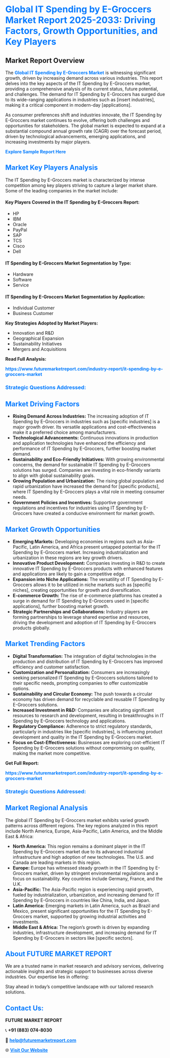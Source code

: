 <h1 style="color: #007BFF;">Global IT Spending by E-Groccers Market Report 2025-2033: Driving Factors, Growth Opportunities, and Key Players</h1>

<section id="overview">
<h2>Market Report Overview</h2>
<p>The <a href="https://www.futuremarketreport.com/industry-report/it-spending-by-e-groccers-market" style="color: #007BFF; text-decoration: none;"><strong>Global IT Spending by E-Groccers Market</strong></a> is witnessing significant growth, driven by increasing demand across various industries. This report delves into the key aspects of the IT Spending by E-Groccers market, providing a comprehensive analysis of its current status, future potential, and challenges. The demand for IT Spending by E-Groccers has surged due to its wide-ranging applications in industries such as [insert industries], making it a critical component in modern-day [applications].</p>
<p>As consumer preferences shift and industries innovate, the IT Spending by E-Groccers market continues to evolve, offering both challenges and opportunities for stakeholders. The global market is expected to expand at a substantial compound annual growth rate (CAGR) over the forecast period, driven by technological advancements, emerging applications, and increasing investments by major players.</p>
</section>

<section id="overview">
<p><a href="https://www.futuremarketreport.com/request-sample/reportId=63498" style="color: #007BFF; text-decoration: none;"><strong>Explore Sample Report Here</strong></a></p>
</section>

<section id="key-players">
<h2 style="color: #007BFF;">Market Key Players Analysis</h2>
<p>The IT Spending by E-Groccers market is characterized by intense competition among key players striving to capture a larger market share. Some of the leading companies in the market include:</p>
<h4>Key Players Covered in the IT Spending by E-Groccers Report:</h4>
<ul><li>HP</li><li>IBM</li><li>Oracle</li><li>PayPal</li><li>SAP</li><li>TCS</li><li>Cisco</li><li>Dell</li></ul>
<h4>IT Spending by E-Groccers Market Segmentation by Type:</h4>
<ul><li>Hardware</li><li>Software</li><li>Service</li></ul>

<h4>IT Spending by E-Groccers Market Segmentation by Application:</h4>
<ul><li>Individual Customer</li><li>Business Customer</li></ul>
<p><strong>Key Strategies Adopted by Market Players:</strong></p>
<ul>
<li>Innovation and R&D</li>
<li>Geographical Expansion</li>
<li>Sustainability Initiatives</li>
<li>Mergers and Acquisitions</li>
</ul>
</section>

<section>
<p><strong>Read Full Analysis: </strong></p><a href="https://www.futuremarketreport.com/industry-report/it-spending-by-e-groccers-market" style="color: #007BFF; text-decoration: none;"><strong>https://www.futuremarketreport.com/industry-report/it-spending-by-e-groccers-market</strong></a>
<h3 style="color: #007BFF;">Strategic Questions Addressed:</h3>
</section>

<section id="driving-factors">
<h2 style="color: #007BFF;">Market Driving Factors</h2>
<ul>
<li><strong>Rising Demand Across Industries:</strong> The increasing adoption of IT Spending by E-Groccers in industries such as [specific industries] is a major growth driver. Its versatile applications and cost-effectiveness make it a preferred choice among manufacturers.</li>
<li><strong>Technological Advancements:</strong> Continuous innovations in production and application technologies have enhanced the efficiency and performance of IT Spending by E-Groccers, further boosting market demand.</li>
<li><strong>Sustainability and Eco-Friendly Initiatives:</strong> With growing environmental concerns, the demand for sustainable IT Spending by E-Groccers solutions has surged. Companies are investing in eco-friendly variants to align with global sustainability goals.</li>
<li><strong>Growing Population and Urbanization:</strong> The rising global population and rapid urbanization have increased the demand for [specific products], where IT Spending by E-Groccers plays a vital role in meeting consumer needs.</li>
<li><strong>Government Policies and Incentives:</strong> Supportive government regulations and incentives for industries using IT Spending by E-Groccers have created a conducive environment for market growth.</li>
</ul>
</section>

<section id="growth-opportunities">
<h2 style="color: #007BFF;">Market Growth Opportunities</h2>
<ul>
<li><strong>Emerging Markets:</strong> Developing economies in regions such as Asia-Pacific, Latin America, and Africa present untapped potential for the IT Spending by E-Groccers market. Increasing industrialization and urbanization in these regions are key growth drivers.</li>
<li><strong>Innovative Product Development:</strong> Companies investing in R&D to create innovative IT Spending by E-Groccers products with enhanced features and applications are likely to gain a competitive edge.</li>
<li><strong>Expansion into Niche Applications:</strong> The versatility of IT Spending by E-Groccers allows it to be utilized in niche markets such as [specific niches], creating opportunities for growth and diversification.</li>
<li><strong>E-commerce Growth:</strong> The rise of e-commerce platforms has created a surge in demand for IT Spending by E-Groccers used in [specific applications], further boosting market growth.</li>
<li><strong>Strategic Partnerships and Collaborations:</strong> Industry players are forming partnerships to leverage shared expertise and resources, driving the development and adoption of IT Spending by E-Groccers products globally.</li>
</ul>
</section>

<section id="trending-factors">
<h2 style="color: #007BFF;">Market Trending Factors</h2>
<ul>
<li><strong>Digital Transformation:</strong> The integration of digital technologies in the production and distribution of IT Spending by E-Groccers has improved efficiency and customer satisfaction.</li>
<li><strong>Customization and Personalization:</strong> Consumers are increasingly seeking personalized IT Spending by E-Groccers solutions tailored to their specific needs, prompting companies to offer customizable options.</li>
<li><strong>Sustainability and Circular Economy:</strong> The push towards a circular economy has driven demand for recyclable and reusable IT Spending by E-Groccers solutions.</li>
<li><strong>Increased Investment in R&D:</strong> Companies are allocating significant resources to research and development, resulting in breakthroughs in IT Spending by E-Groccers technology and applications.</li>
<li><strong>Regulatory Compliance:</strong> Adherence to strict regulatory standards, particularly in industries like [specific industries], is influencing product development and quality in the IT Spending by E-Groccers market.</li>
<li><strong>Focus on Cost-Effectiveness:</strong> Businesses are exploring cost-efficient IT Spending by E-Groccers solutions without compromising on quality, making the market more competitive.</li>
</ul>
</section>

<section>
<p><strong>Get Full Report: </strong></p><a href="https://www.futuremarketreport.com/industry-report/it-spending-by-e-groccers-market" style="color: #007BFF; text-decoration: none;"><strong>https://www.futuremarketreport.com/industry-report/it-spending-by-e-groccers-market</strong></a>
<h3 style="color: #007BFF;">Strategic Questions Addressed:</h3>
</section>


<section id="regional-analysis">
<h2 style="color: #007BFF;">Market Regional Analysis</h2>
<p>The global IT Spending by E-Groccers market exhibits varied growth patterns across different regions. The key regions analyzed in this report include North America, Europe, Asia-Pacific, Latin America, and the Middle East & Africa:</p>
<ul>
<li><strong>North America:</strong> This region remains a dominant player in the IT Spending by E-Groccers market due to its advanced industrial infrastructure and high adoption of new technologies. The U.S. and Canada are leading markets in this region.</li>
<li><strong>Europe:</strong> Europe has witnessed steady growth in the IT Spending by E-Groccers market, driven by stringent environmental regulations and a focus on sustainability. Key countries include Germany, France, and the U.K.</li>
<li><strong>Asia-Pacific:</strong> The Asia-Pacific region is experiencing rapid growth, fueled by industrialization, urbanization, and increasing demand for IT Spending by E-Groccers in countries like China, India, and Japan.</li>
<li><strong>Latin America:</strong> Emerging markets in Latin America, such as Brazil and Mexico, present significant opportunities for the IT Spending by E-Groccers market, supported by growing industrial activities and investments.</li>
<li><strong>Middle East & Africa:</strong> The region’s growth is driven by expanding industries, infrastructure development, and increasing demand for IT Spending by E-Groccers in sectors like [specific sectors].</li>
</ul>
</section>

<footer>
<h2 style="color: #007BFF;">About FUTURE MARKET REPORT</h2>
<p>We are a trusted name in market research and advisory services, delivering actionable insights and strategic support to businesses across diverse industries. Our expertise lies in offering:</p>

<p>Stay ahead in today’s competitive landscape with our tailored research solutions.</p>

<h2 style="color: #007BFF;">Contact Us:</h2>
<p><strong>FUTURE MARKET REPORT</strong></p>
<p>📞 <strong>+91 (883) 074-8030</strong></p>
<p>📧 <strong><a href="mailto:help@futuremarketreport.com" style="color: #007BFF;">help@futuremarketreport.com</a></strong></p>
<p>🌐 <strong><a href="https://www.futuremarketreport.com/" style="color: #007BFF;">Visit Our Website</a></strong></p>
</footer>